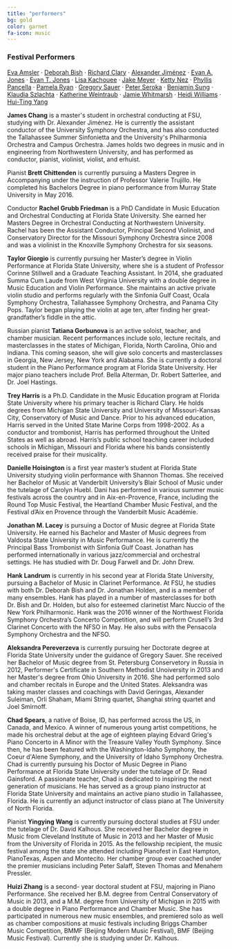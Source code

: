 ```yaml
---
title: "performers"
bg: gold
color: garnet
fa-icon: music
---
```

### Festival Performers

[Eva Amsler](http://www.music.fsu.edu/Faculty-and-Staff/Faculty/Eva-Amsler) ·
[Deborah Bish](http://www.music.fsu.edu/Faculty-and-Staff/Faculty/Deborah-Bish) ·
[Richard Clary](http://www.music.fsu.edu/Faculty-and-Staff/Faculty/Richard-Clary) ·
[Alexander Jiménez](http://www.music.fsu.edu/Faculty-and-Staff/Faculty/Alexander-Jimenez) ·
[Evan A. Jones](http://www.music.fsu.edu/Faculty-and-Staff/Faculty/Evan-Jones) ·
[Evan T. Jones](http://www.music.fsu.edu/Faculty-and-Staff/Faculty/Evan-T.-Jones) ·
[Lisa Kachouee](http://lisakachouee.com/bio/) ·
[Jake Meyer](https://jakemeyerclarinet.com/bio/) ·
[Ketty Nez](http://people.bu.edu/knez/) ·
[Phyllis Pancella](http://www.barrettvantage.com/artist.php?id=ppancella&aview=bio) ·
[Pamela Ryan](http://www.music.fsu.edu/Faculty-and-Staff/Faculty/Pamela-Ryan) ·
[Gregory Sauer](http://www.music.fsu.edu/Faculty-and-Staff/Faculty/Greg-Sauer) ·
[Peter Seroka](http://www.petersoroka.com/bio/) ·
[Benjamin Sung](http://www.music.fsu.edu/Faculty-and-Staff/Faculty/Ben-Sung) ·
[Klaudia Szlachta](https://www.bu.edu/cfa/profile/klaudia-szlachta/) ·
[Katherine Weintraub](http://www.music.fsu.edu/Faculty-and-Staff/Faculty/Katherine-Weintraub) ·
[Jamie Whitmarsh](http://www.jamiewhitmarsh.com/) ·
[Heidi Williams](http://www.music.fsu.edu/Faculty-and-Staff/Faculty/Heidi-Louise-Williams) ·
[Hui-Ting Yang](http://music.troy.edu/faculty-staff/yang.html)

**James Chang** is a master's student in orchestral conducting at FSU, studying with Dr. Alexander Jiménez. He is currently the assistant conductor of the University Symphony Orchestra, and has also conducted the Tallahassee Summer Sinfonietta and the University's Philharmonia Orchestra and Campus Orchestra. James holds two degrees in music and in engineering from Northwestern University, and has performed as conductor, pianist, violinist, violist, and erhuist.

Pianist **Brett Chittenden** is currently pursuing a Masters Degree in Accompanying under the instruction of Professor Valerie Trujillo.  He completed his Bachelors Degree in piano performance from Murray State University in May 2016.

Conductor **Rachel Grubb Friedman** is a PhD Candidate in Music Education and Orchestral Conducting at Florida State University. She earned her Masters Degree in Orchestral Conducting at Northwestern University. Rachel has been the Assistant Conductor, Principal Second Violinist, and Conservatory Director for the Missouri Symphony Orchestra since 2008 and was a violinist in the Knoxville Symphony Orchestra for six seasons.

**Taylor Giorgio** is currently pursuing her Master’s degree in Violin Performance at Florida State University, where she is a student of Professor Corinne Stillwell and a Graduate Teaching Assistant. In 2014, she graduated Summa Cum Laude from West Virginia University with a double degree in Music Education and Violin Performance. She maintains an active private violin studio and performs regularly with the Sinfonia Gulf Coast, Ocala Symphony Orchestra, Tallahassee Symphony Orchestra, and Panama City Pops. Taylor began playing the violin at age ten, after finding her great-grandfather’s fiddle in the attic. 

Russian pianist **Tatiana Gorbunova** is an active soloist, teacher, and chamber musician. Recent performances include solo, lecture recitals, and masterclasses in the states of Michigan, Florida, North Carolina, Ohio and Indiana. This coming season, she will give solo concerts and masterclasses in Georgia, New Jersey, New York and Alabama.
She is currently a doctoral student in the Piano Performance program at Florida State University. Her major piano teachers include Prof. Bella Alterman, Dr. Robert Satterlee, and Dr. Joel Hastings.

**Trey Harris** is a Ph.D. Candidate in the Music Education program at Florida State University where his primary teacher is Richard Clary.  He holds degrees from Michigan State University and University of Missouri-Kansas City, Conservatory of Music and Dance.  Prior to his advanced education, Harris served in the United State Marine Corps from 1998-2002.  As a conductor and trombonist, Harris has performed throughout the United States as well as abroad.  Harris’s public school teaching career included schools in Michigan, Missouri and Florida where his bands consistently received praise for their musicality.

**Danielle Hoisington** is a first year master’s student at Florida State University studying violin performance with Shannon Thomas. She received her Bachelor of Music at Vanderbilt University’s Blair School of Music under the tutelage of Carolyn Huebl. Dani has performed in various summer music festivals across the country and in Aix-en-Provence, France, including the Round Top Music Festival, the Heartland Chamber Music Festival, and the Festival d’Aix en Provence through the Vanderbilt Music Académie.  

**Jonathan M. Lacey** is pursuing a Doctor of Music degree at Florida State University. He earned his Bachelor and Master of Music degrees from Valdosta State University in Music Performance. He is currently the Principal Bass Trombonist with Sinfonia Gulf Coast. Jonathan has performed internationally in various jazz/commercial and orchestral settings. He has studied with Dr. Doug Farwell and Dr. John Drew.

**Hank Landrum** is currently in his second year at Florida State University, pursuing a Bachelor of Music in Clarinet Performance. At FSU, he studies with both Dr. Deborah Bish and Dr. Jonathan Holden, and is a member of many ensembles. Hank has played in a number of masterclasses for both Dr. Bish and Dr. Holden, but also for esteemed clarinetist Marc Nuccio of the New York Philharmonic. Hank was the 2016 winner of the Northwest Florida Symphony Orchestra’s Concerto Competition, and will perform Crusell’s 3rd Clarinet Concerto with the NFSO in May. He also subs with the Pensacola Symphony Orchestra and the NFSO.

**Aleksandra Pereverzeva** is currently pursuing her Doctorate degree at Florida State University under the guidance of Gregory Sauer.  She received her Bachelor of Music degree from St. Petersburg Conservetory in Russia in 2012, Performer's Certificate in Southern Methodist Unoiversity in 2013 and her Master's degree from Ohio University in 2016.  She had performed solo and chamber recitals in Europe and the United States. Aleksandra was taking master classes and coachings with David Geringas, Alexander Suleiman, Orli Shaham, Miami String quartet, Shanghai string quartet and Joel Smirnoff. 

**Chad Spears**, a native of Boise, ID, has performed across the US, in Canada, and Mexico. A winner of numerous young artist competitions, he made his orchestral debut at the age of eighteen playing Edvard Grieg's Piano Concerto in A Minor with the Treasure Valley Youth Symphony. Since then, he has been featured with the Washington-Idaho Symphony, the Coeur d'Alene Symphony, and the University of Idaho Symphony Orchestra. Chad is currently pursuing his Doctor of Music Degree in Piano Performance at Florida State University under the tutelage of Dr. Read Gainsford. A passionate teacher, Chad is dedicated to inspiring the next generation of musicians. He has served as a group piano instructor at Florida State University and maintains an active piano studio in Tallahassee, Florida. He is currently an adjunct instructor of class piano at The University of North Florida. 

Pianist **Yingying Wang** is currently pursuing doctoral studies at FSU under the tutelage of Dr. David Kalhous.  She received her Bachelor degree in Music from Cleveland Institute of Music in 2013 and her Master of Music from the University of Florida in 2015. As the fellowship recipient, the music festival among the state she attended including Pianofest in East Hampton, PianoTexas, Aspen and Montecito. Her chamber group ever coached under the premier musicians including Peter Salaff, Steven Thomas and Menahem Pressler.

**Huizi Zhang** is a second- year doctoral student at FSU, majoring in Piano Performance. She received her B.M. degree from Central Conservatory of Music in 2013, and a M.M. degree from University of Michigan in 2015 with a double degree in Piano Performance and Chamber Music. She has participated in numerous new music ensembles, and premiered solo as well as chamber compositions at music festivals including Briggs Chamber Music Competition, BMMF (Beijing Modern Music Festival), BMF (Beijing Music Festival). Currently she is studying under Dr. Kalhous.